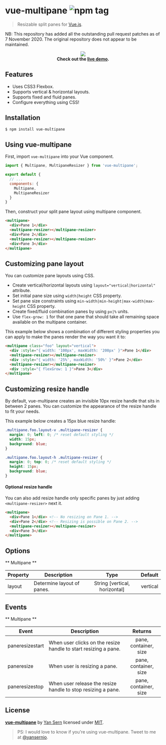 # vue-multipane ![npm tag](https://img.shields.io/npm/v/vue-multipane.svg)
> Resizable split panes for [Vue.js](http://vuejs.org).

NB: This repository has added all the outstanding pull request patches as of 7 November 2020. The original repository does not appear to be maintained.

<p align="center">
  <img src="https://raw.githubusercontent.com/yansern/vue-multipane/master/demo/preview.gif" />
  <br/>
  <b>Check out the <a href="https://yansern.github.io/vue-multipane/demo/index.html" target="_blank">live demo</a>.</b>
</p>

## Features

* Uses CSS3 Flexbox.
* Supports vertical & horizontal layouts.
* Supports fixed and fluid panes.
* Configure everything using CSS!

## Installation
```bash
$ npm install vue-multipane
```

## Using vue-multipane

First, import `vue-multipane` into your Vue component.
```js
import { Multipane, MultipaneResizer } from 'vue-multipane';

export default {
  // ...
  components: {
    Multipane,
    MultipaneResizer
  }
}
```

Then, construct your split pane layout using multipane component.
```html
<multipane>
  <div>Pane 1</div>
  <multipane-resizer></multipane-resizer>
  <div>Pane 2</div>
  <multipane-resizer></multipane-resizer>
  <div>Pane 3</div>
</multipane>
```

## Customizing pane layout
You can customize pane layouts using CSS.

* Create vertical/horizontal layouts using `layout="vertical|horizontal"` attribute.
* Set initial pane size using `width|height` CSS property.
* Set pane size constraints using `min-width|min-height|max-width|max-height` CSS property.
* Create fixed/fluid combination panes by using `px|%` units.
* Use `flex-grow: 1` for that one pane that should take all remaining space available on the multipane container.

This example below shows a combination of different styling properties you can apply to make the panes render the way you want it to:
```html
<multipane class="foo" layout="vertical">
  <div :style="{ width: '100px', maxWidth: '200px' }">Pane 1</div>
  <multipane-resizer></multipane-resizer>
  <div :style="{ width: '25%', maxWidth: '50%' }">Pane 2</div>
  <multipane-resizer></multipane-resizer>
  <div :style="{ flexGrow: 1 }">Pane 3</div>
</multipane>

```

## Customizing resize handle
By default, vue-multipane creates an invisible 10px resize handle that sits in between 2 panes. You can customize the appearance of the resize handle to fit your needs.

This example below creates a 15px blue resize handle:

```css
.multipane.foo.layout-v .multipane-resizer {
  margin: 0; left: 0; /* reset default styling */
  width: 15px;
  background: blue;
}

.multipane.foo.layout-h .multipane-resizer {
  margin: 0; top: 0; /* reset default styling */
  height: 15px;
  background: blue;
}

```

#### Optional resize handle
You can also add resize handle only specific panes by just adding `<multipane-resizer>` next it.

```html
<multipane>
  <div>Pane 1</div> <!-- No resizing on Pane 1. -->
  <div>Pane 2</div> <!-- Resizing is possible on Pane 2. -->
  <multipane-resizer></multipane-resizer>
  <div>Pane 3</div>
</multipane>
```

## Options

** Multipane **

|    Property    |    Description   |   Type     |  Default     |
| -------------- | ---------------- | :--------: | :----------: |
| layout         | Determine layout of panes. | String [vertical, horizontal] |vertical |

## Events

** Multipane **

|    Event           |    Description   |   Returns  |
| ------------------ | ---------------- | :--------: |
| paneresizestart    | When user clicks on the resize handle to start resizing a pane. | pane, container, size |
| paneresize         | When user is resizing a pane. | pane, container, size |
| paneresizestop     | When user release the resize handle to stop resizing a pane. | pane, container, size |

## License
**[vue-multipane](https://github.com/yansern/vue-multipane)** by [Yan Sern](https://twitter.com/yansernio) licensed under [MIT](LICENSE).

> PS: I would love to know if you're using vue-multipane. Tweet to me at [@yansernio](https://twitter.com/yansernio).
